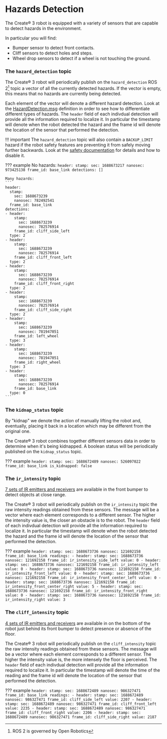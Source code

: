 # Hazards Detection

The Create® 3 robot is equipped with a variety of sensors that are capable to detect hazards in the environment.

In particular you will find:

 - Bumper sensor to detect front contacts.
 - Cliff sensors to detect holes and steps.
 - Wheel drop sensors to detect if a wheel is not touching the ground.

### The `hazard_detection` topic

The Create® 3 robot will periodically publish on the `hazard_detection` ROS 2[^1] topic a vector of all the currently detected hazards.
If the vector is empty, this means that no hazards are currently being detected.

Each element of the vector will denote a different hazard detection.
Look at the [HazardDetection.msg](https://github.com/iRobotEducation/irobot_create_msgs/blob/main/msg/HazardDetection.msg) definition in order to see how to differentiate different types of hazards.
The `header` field of each indivdual detection will provide all the information required to localize it.
In particular the timestamp will denote when the robot detected the hazard and the frame id will denote the location of the sensor that performed the detection.

!!! important
    The `hazard_detection` topic will also contain a `BACKUP_LIMIT` hazard if the robot safety features are preventing it from safely moving further backwards. Look at the [safety documentation](safety.md) for details and how to disable it.

??? example
    No hazards:
    ```
    header:
      stamp:
        sec: 1688673217
        nanosec: 973425138
      frame_id: base_link
    detections: []
    ```

    Many hazards:
    ```
    header:
      stamp:
        sec: 1688673239
        nanosec: 782492541
      frame_id: base_link
    detections:
    - header:
        stamp:
          sec: 1688673239
          nanosec: 782576914
        frame_id: cliff_side_left
      type: 2
    - header:
        stamp:
          sec: 1688673239
          nanosec: 782576914
        frame_id: cliff_front_left
      type: 2
    - header:
        stamp:
          sec: 1688673239
          nanosec: 782576914
        frame_id: cliff_front_right
      type: 2
    - header:
        stamp:
          sec: 1688673239
          nanosec: 782576914
        frame_id: cliff_side_right
      type: 2
    - header:
        stamp:
          sec: 1688673239
          nanosec: 781947051
        frame_id: left_wheel
      type: 3
    - header:
        stamp:
          sec: 1688673239
          nanosec: 781947051
        frame_id: right_wheel
      type: 3
    - header:
        stamp:
          sec: 1688673239
          nanosec: 782576914
        frame_id: base_link
      type: 0
    ```

### The `kidnap_status` topic

By "kidnap" we denote the action of manually lifting the robot and, eventually, placing it back in a location which may be different from the original one.

The Create® 3 robot combines together different sensors data in order to determine when it's being kidnapped.
A boolean status will be periodically published on the `kidnap_status` topic.

??? example
    ```
    header:
      stamp:
        sec: 1688672489
        nanosec: 526097022
      frame_id: base_link
    is_kidnapped: false
    ```

### The `ir_intensity` topic

[7 sets of IR emitters and receivers](../../hw/mechanical/#ir-proximity-sensors) are available in the front bumper to detect objects at close range.

The Create® 3 robot will periodically publish on the `ir_intensity` topic the raw intensity readings obtained from these sensors.
The message will be a vector where each element corresponds to a different sensor.
The higher the intensity value is, the closer an obstacle is to the robot.
The `header` field of each indivdual detection will provide all the information required to localize it.
In particular the timestamp will denote when the robot detected the hazard and the frame id will denote the location of the sensor that performed the detection.

??? example
    ```
    header:
      stamp:
        sec: 1688673736
        nanosec: 121692158
      frame_id: base_link
    readings:
    - header:
        stamp:
          sec: 1688673736
          nanosec: 121692158
        frame_id: ir_intensity_side_left
      value: 0
    - header:
        stamp:
          sec: 1688673736
          nanosec: 121692158
        frame_id: ir_intensity_left
      value: 0
    - header:
        stamp:
          sec: 1688673736
          nanosec: 121692158
        frame_id: ir_intensity_front_left
      value: 0
    - header:
        stamp:
          sec: 1688673736
          nanosec: 121692158
        frame_id: ir_intensity_front_center_left
      value: 0
    - header:
        stamp:
          sec: 1688673736
          nanosec: 121692158
        frame_id: ir_intensity_front_center_right
      value: 5
    - header:
        stamp:
          sec: 1688673736
          nanosec: 121692158
        frame_id: ir_intensity_front_right
      value: 0
    - header:
        stamp:
          sec: 1688673736
          nanosec: 121692158
        frame_id: ir_intensity_right
      value: 3
    ```

### The `cliff_intensity` topic

[4 sets of IR emitters and receivers](../../hw/mechanical/#bottom-view) are available in on the bottom of the robot just behind its front bumper to detect presence or absence of the floor.

The Create® 3 robot will periodically publish on the `cliff_intensity` topic the raw intensity readings obtained from these sensors.
The message will be a vector where each element corresponds to a different sensor.
The higher the intensity value is, the more intensely the floor is perceived.
The `header` field of each indivdual detection will provide all the information required to localize it.
In particular the timestamp will denote the time of the reading and the frame id will denote the location of the sensor that performed the detection.

??? example
    ```
    header:
      stamp:
        sec: 1688672489
        nanosec: 986327471
      frame_id: base_link
    readings:
    - header:
      stamp:
        sec: 1688672489
        nanosec: 986327471
      frame_id: cliff_side_left
    value: 2207
    - header:
      stamp:
        sec: 1688672489
        nanosec: 986327471
      frame_id: cliff_front_left
    value: 2235
    - header:
      stamp:
        sec: 1688672489
        nanosec: 986327471
      frame_id: cliff_front_right
    value: 2206
    - header:
      stamp:
        sec: 1688672489
        nanosec: 986327471
      frame_id: cliff_side_right
    value: 2187
    ```

[^1]: ROS 2 is governed by Open Robotics
[^2]: All trademarks mentioned are the property of their respective owners.
